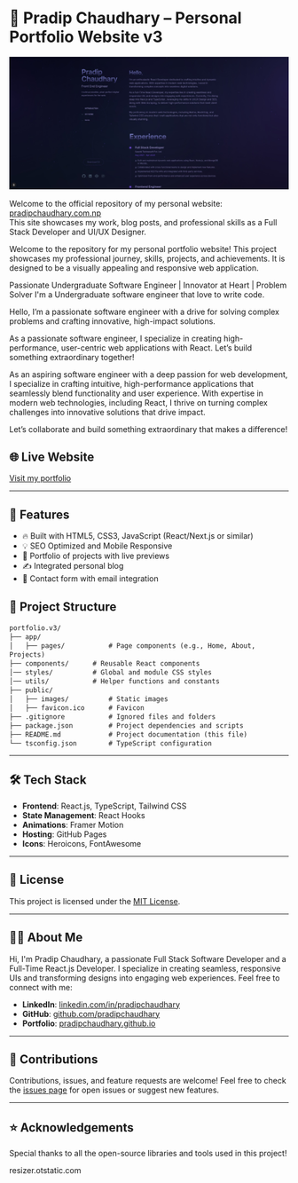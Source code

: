 # 🌟 Pradip Chaudhary – Personal Portfolio Website v3

![Portfolio Banner](/public/projects/portfolio-v3.jpg)

Welcome to the official repository of my personal website: [pradipchaudhary.com.np](https://www.pradipchaudhary.com.np)  
This site showcases my work, blog posts, and professional skills as a Full Stack Developer and UI/UX Designer.


Welcome to the repository for my personal portfolio website! This project showcases my professional journey, skills, projects, and achievements. It is designed to be a visually appealing and responsive web application.



Passionate Undergraduate Software Engineer | Innovator at Heart | Problem Solver
I'm a Undergraduate software engineer that love to write code.

Hello, I’m a passionate software engineer with a drive for solving complex problems and crafting innovative, high-impact solutions.

As a passionate software engineer, I specialize in creating high-performance, user-centric web applications with React. Let’s build something extraordinary together!

As an aspiring software engineer with a deep passion for web development, I specialize in crafting intuitive, high-performance applications that seamlessly blend functionality and user experience. With expertise in modern web technologies, including React, I thrive on turning complex challenges into innovative solutions that drive impact.

Let’s collaborate and build something extraordinary that makes a difference!

## 🌐 Live Website

[Visit my portfolio](https://pradipchaudhary.com.np/)

---

## 🚀 Features

- 🔥 Built with HTML5, CSS3, JavaScript (React/Next.js or similar)
- 💡 SEO Optimized and Mobile Responsive
- 🧠 Portfolio of projects with live previews
- ✍️ Integrated personal blog
- 📩 Contact form with email integration

## 📂 Project Structure

```plaintext
portfolio.v3/
├── app/
│   ├── pages/           # Page components (e.g., Home, About, Projects)
├── components/      # Reusable React components
│── styles/          # Global and module CSS styles
│── utils/           # Helper functions and constants
├── public/
│   ├── images/          # Static images
│   ├── favicon.ico      # Favicon
├── .gitignore           # Ignored files and folders
├── package.json         # Project dependencies and scripts
├── README.md            # Project documentation (this file)
└── tsconfig.json        # TypeScript configuration
```

---

## 🛠️ Tech Stack

-   **Frontend**: React.js, TypeScript, Tailwind CSS
-   **State Management**: React Hooks
-   **Animations**: Framer Motion
-   **Hosting**: GitHub Pages
-   **Icons**: Heroicons, FontAwesome

---

## 📄 License

This project is licensed under the [MIT License](LICENSE).

---

## 👨‍💻 About Me

Hi, I'm Pradip Chaudhary, a passionate Full Stack Software Developer and a Full-Time React.js Developer. I specialize in creating seamless, responsive UIs and transforming designs into engaging web experiences. Feel free to connect with me:

-   **LinkedIn**: [linkedin.com/in/pradipchaudhary](https://linkedin.com/in/pradipchaudhary)
-   **GitHub**: [github.com/pradipchaudhary](https://github.com/pradipchaudhary)
-   **Portfolio**: [pradipchaudhary.github.io](https://pradipchaudhary.github.io)

---

## 🙌 Contributions

Contributions, issues, and feature requests are welcome! Feel free to check the [issues page](https://github.com/pradipchaudhary/portfolio.v3/issues) for open issues or suggest new features.

---

## ⭐ Acknowledgements

Special thanks to all the open-source libraries and tools used in this project!


resizer.otstatic.com

